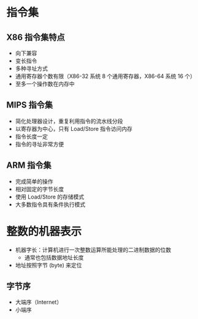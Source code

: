 # 指令集
## X86 指令集特点
- 向下兼容
- 变长指令
- 多种寻址方式
- 通用寄存器个数有限（X86-32 系统 8 个通用寄存器，X86-64 系统 16 个）
- 至多一个操作数在内存中
## MIPS 指令集
- 简化处理器设计，重复利用指令的流水线分段
- 以寄存器为中心，只有 Load/Store 指令访问内存
- 指令长度一定
- 指令的寻址非常方便
## ARM 指令集
- 完成简单的操作
- 相对固定的字节长度
- 使用 Load/Store 的存储模式
- 大多数指令具有条件执行模式
# 整数的机器表示
- 机器字长：计算机进行一次整数运算所能处理的二进制数据的位数
	- 通常也包括数据地址长度
- 地址按照字节 (byte) 来定位
## 字节序
- 大端序（Internet）
- 小端序
 